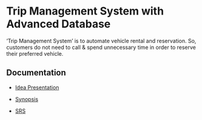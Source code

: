 # Trip Management System with Advanced Database

‘Trip Management System’ is to automate vehicle rental and reservation. 
So, customers do not need to call & spend unnecessary time in order to reserve their 
preferred vehicle.

## Documentation

- [Idea Presentation](./Idea%20Presentation/ADS%20PBL%20SRS%20PPT.pdf)

- [Synopsis]()

- [SRS](./SRS/Group%2006%20ADS%20PBL%20SRS.pdf)
